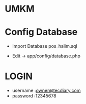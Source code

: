 # UMKM
 # Config Database
 - Import Database pos_halim.sql

 - Edit ->  app/config/database.php
 
# LOGIN
 - username :owner@tecdiary.com
 - password :12345678 
 
 

